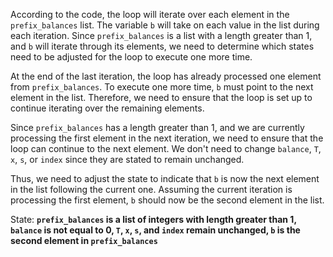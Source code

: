 According to the code, the loop will iterate over each element in the `prefix_balances` list. The variable `b` will take on each value in the list during each iteration. Since `prefix_balances` is a list with a length greater than 1, and `b` will iterate through its elements, we need to determine which states need to be adjusted for the loop to execute one more time.

At the end of the last iteration, the loop has already processed one element from `prefix_balances`. To execute one more time, `b` must point to the next element in the list. Therefore, we need to ensure that the loop is set up to continue iterating over the remaining elements.

Since `prefix_balances` has a length greater than 1, and we are currently processing the first element in the next iteration, we need to ensure that the loop can continue to the next element. We don't need to change `balance`, `T`, `x`, `s`, or `index` since they are stated to remain unchanged.

Thus, we need to adjust the state to indicate that `b` is now the next element in the list following the current one. Assuming the current iteration is processing the first element, `b` should now be the second element in the list.

State: **`prefix_balances` is a list of integers with length greater than 1, `balance` is not equal to 0, `T`, `x`, `s`, and `index` remain unchanged, `b` is the second element in `prefix_balances`**